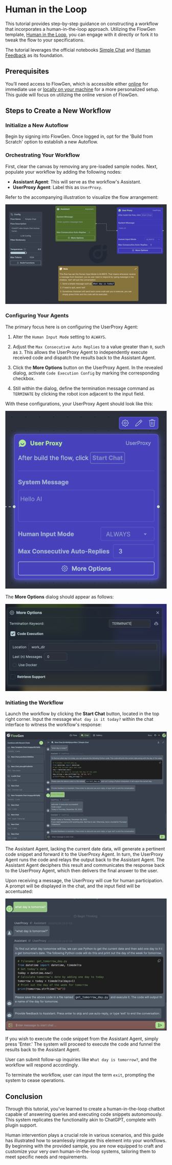 # Human in the Loop

This tutorial provides step-by-step guidance on constructing a workflow that incorporates a human-in-the-loop approach. Utilizing the FlowGen template, [Human in the Loop](https://flowgen.app/gallery/4pbokrvi7zguv48), you can engage with it directly or fork it to tweak the flow to your specifications.

The tutorial leverages the official notebooks [Simple Chat](https://github.com/microsoft/autogen/blob/main/samples/simple_chat.py) and [Human Feedback](https://github.com/microsoft/autogen/blob/main/notebook/agentchat_human_feedback.ipynb) as its foundation.

## Prerequisites

You’ll need access to FlowGen, which is accessible either [online](https://flowgen.app) for immediate use or [locally on your machine](https://docs.flowgen.app/getting-started) for a more personalized setup. This guide will focus on utilizing the online version of FlowGen.

## Steps to Create a New Workflow

### Initialize a New Autoflow

Begin by signing into FlowGen. Once logged in, opt for the 'Build from Scratch' option to establish a new Autoflow.

### Orchestrating Your Workflow

First, clear the canvas by removing any pre-loaded sample nodes. Next, populate your workflow by adding the following nodes:

- **Assistant Agent**: This will serve as the workflow's Assistant.
- **UserProxy Agent**: Label this as `UserProxy`.

Refer to the accompanying illustration to visualize the flow arrangement:

![flow](./img/flow.png)

### Configuring Your Agents

The primary focus here is on configuring the UserProxy Agent:

1. Alter the `Human Input Mode` setting to `ALWAYS`.

2. Adjust the `Max Consecutive Auto Replies` to a value greater than `0`, such as `3`. This allows the UserProxy Agent to independently execute received code and dispatch the results back to the Assistant Agent.

3. Click the **More Options** button on the UserProxy Agent. In the revealed dialog, activate `Code Execution Config` by marking the corresponding checkbox.

4. Still within the dialog, define the termination message command as `TERMINATE` by clicking the robot icon adjacent to the input field.

With these configurations, your UserProxy Agent should look like this:

![UserProxy](./img/userproxy.png)

The **More Options** dialog should appear as follows:

![UserProxy Options](./img/userproxy-options.png)

### Initiating the Workflow

Launch the workflow by clicking the **Start Chat** button, located in the top right corner. Input the message `What day is it today?` within the chat interface to witness the workflow's response:

![Chat](./img/chat.png)

The Assistant Agent, lacking the current date data, will generate a pertinent code snippet and forward it to the UserProxy Agent. In turn, the UserProxy Agent runs the code and relays the output back to the Assistant Agent. The Assistant Agent deciphers this result and communicates the response back to the UserProxy Agent, which then delivers the final answer to the user.

Upon receiving a message, the UserProxy will cue for human participation. A prompt will be displayed in the chat, and the input field will be accentuated:

![Wait for Input](./img/wait-for-input.png)

If you wish to execute the code snippet from the Assistant Agent, simply press 'Enter.' The system will proceed to execute the code and funnel the results back to the Assistant Agent.

User can submit follow-up inquiries like `What day is tomorrow?`, and the workflow will respond accordingly.

To terminate the workflow, user can input the term `exit`, prompting the system to cease operations.

## Conclusion

Through this tutorial, you've learned to create a human-in-the-loop chatbot capable of answering queries and executing code snippets autonomously. This system replicates the functionality akin to ChatGPT, complete with plugin support.

Human intervention plays a crucial role in various scenarios, and this guide has illustrated how to seamlessly integrate this element into your workflows. By beginning with the provided sample, you are now equipped to craft and customize your very own human-in-the-loop systems, tailoring them to meet specific needs and requirements.
